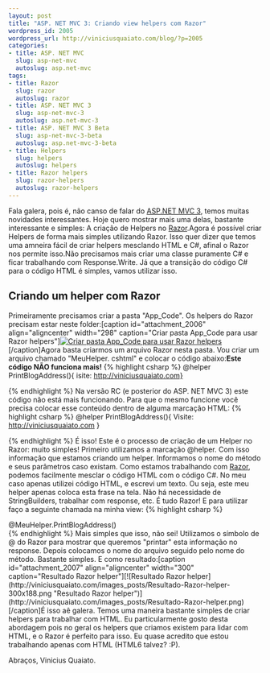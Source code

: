 ```yaml
--- 
layout: post
title: "ASP. NET MVC 3: Criando view helpers com Razor"
wordpress_id: 2005
wordpress_url: http://viniciusquaiato.com/blog/?p=2005
categories: 
- title: ASP. NET MVC
  slug: asp-net-mvc
  autoslug: asp.net-mvc
tags: 
- title: Razor
  slug: razor
  autoslug: razor
- title: ASP. NET MVC 3
  slug: asp-net-mvc-3
  autoslug: asp.net-mvc-3
- title: ASP. NET MVC 3 Beta
  slug: asp-net-mvc-3-beta
  autoslug: asp.net-mvc-3-beta
- title: Helpers
  slug: helpers
  autoslug: helpers
- title: Razor helpers
  slug: razor-helpers
  autoslug: razor-helpers
---
```

Fala galera, pois é, não canso de falar do [ASP.NET MVC 3](http://viniciusquaiato.com/blog/asp-net-mvc-3/), temos muitas novidades interessantes. Hoje quero mostrar mais uma delas, bastante interessante e simples: A criação de Helpers no [Razor](http://viniciusquaiato.com/blog/?s=razor&x=0&y=0).Agora é possível criar Helpers de forma mais simples utilizando Razor. Isso quer dizer que temos uma amneira fácil de criar helpers mesclando HTML e C#, afinal o Razor nos permite isso.Não precisamos mais criar uma classe puramente C# e ficar trabalhando com Response.Write. Já que a transição do código C# para o código HTML é simples, vamos utilizar isso.

## Criando um helper com Razor
Primeiramente precisamos criar a pasta "App_Code". Os helpers do Razor precisam estar neste folder:[caption id="attachment_2006" align="aligncenter" width="298" caption="Criar pasta App_Code para usar Razor helpers"][![Criar pasta App_Code para usar Razor helpers](http://viniciusquaiato.com/images_posts/Razor-helpers-298x300.png "Criar pasta App_Code para usar Razor helpers")](http://viniciusquaiato.com/images_posts/Razor-helpers.png)[/caption]Agora basta criarmos um arquivo Razor nesta pasta. Vou criar um arquivo chamado "MeuHelper. cshtml" e colocar o código abaixo:**Este código NÃO funciona mais!**
{% highlight csharp %}
@helper PrintBlogAddress(){
isite: http://viniciusquaiato.com}

{% endhighlight %}
Na versão RC (e posterior do ASP. NET MVC 3) este código não está mais funcionando. Para que o mesmo funcione você precisa colocar esse conteúdo dentro de alguma marcação HTML:
{% highlight csharp %}
@helper PrintBlogAddress(){
Visite: http://viniciusquaiato.com
}

{% endhighlight %}
É isso! Este é o processo de criação de um Helper no Razor: muito simples! Primeiro utilizamos a marcação @helper. Com isso informação que estamos criando um helper. Informamos o nome do método e seus parâmetros caso existam. Como estamos trabalhando com [Razor](http://viniciusquaiato.com/blog/asp-net-mvc-3-razor-view-engine/), podemos facilmente mesclar o código HTML com o código C#. No meu caso apenas utilizei código HTML, e escrevi um texto. Ou seja, este meu helper apenas coloca esta frase na tela. Não há necessidade de StringBuilders, trabalhar com response, etc. É tudo Razor! E para utilizar faço a seguinte chamada na minha view:
{% highlight csharp %}
<body>    <div>        @MeuHelper.PrintBlogAddress()    </div></body>
{% endhighlight %}
Mais simples que isso, não sei! Utilizamos o símbolo de @ do Razor para mostrar que queremos "printar" esta informação no response. Depois colocamos o nome do arquivo seguido pelo nome do método. Bastante simples. E como resultado:[caption id="attachment_2007" align="aligncenter" width="300" caption="Resultado Razor helper"][![Resultado Razor helper](http://viniciusquaiato.com/images_posts/Resultado-Razor-helper-300x188.png "Resultado Razor helper")](http://viniciusquaiato.com/images_posts/Resultado-Razor-helper.png)[/caption]É isso aê galera. Temos uma maneira bastante simples de criar helpers para trabalhar com HTML. Eu particularmente gosto desta abordagem pois no geral os helpers que criamos existem para lidar com HTML, e o Razor é perfeito para isso. Eu quase acredito que estou trabalhando apenas com HTML (HTML6 talvez? :P).

Abraços,
Vinicius Quaiato.
